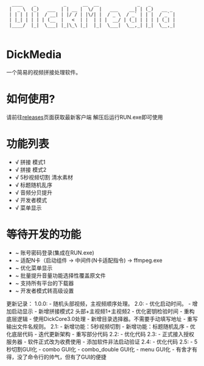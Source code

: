 <code>
  ____    _          _      __  __              _   _         
 |  _ \  (_)   ___  | | __ |  \/  |   ___    __| | (_)   __ _ 
 | | | | | |  / __| | |/ / | |\/| |  / _ \  / _` | | |  / _` |
 | |_| | | | | (__  |   <  | |  | | |  __/ | (_| | | | | (_| |
 |____/  |_|  \___| |_|\_\ |_|  |_|  \___|  \__,_| |_|  \__,_|
                                                              
</code>

# DickMedia
一个简易的视频拼接处理软件。

# 如何使用?
请前往[releases](https://github.com/obentnet/dickmedia-public/releases)页面获取最新客户端
解压后运行RUN.exe即可使用

# 功能列表
* √ 拼接 模式1
* √ 拼接 模式2
* √ 5秒视频切割 清水素材
* √ 标题随机乱序
* √ 音频分贝提升
* √ 开发者模式
* √ 菜单显示

# 等待开发的功能
* ~ 账号密码登录(集成在RUN.exe)
* ~ 适配N卡（启动组件 -> 中间件(N卡适配指令) -> ffmpeg.exe
* ~ 优化菜单显示
* ~ 批量提升音量功能选择性覆盖原文件
* ~ 支持所有平台的下载器
* ~ 开发者模式转高级设置

更新记录：
    1.0.0:
        - 随机头部视频，主视频顺序处理。
    2.0:
        - 优化启动时间。
        - 增加启动显示
        - 新增拼接模式2 头部+主视频1+主视频2
        - 优化密钥检验时间
        - 重构底层逻辑
        - 使用DickCore3.0处理
        - 新增目录选择器。不需要手动填写地址
        - 重写输出文件名规则。
    2.1:
        - 新增功能：5秒视频切割
        - 新增功能：标题随机乱序
        - 优化底层代码
        - 迭代更新架构
        - 重写部分代码
    2.2: 
        - 优化代码
    2.3:
        - 正式接入授权服务器
        - 软件正式改为收费使用
        - 添加软件非法启动验证
    2.4:
        - 优化代码
    2.5:
        - 5秒切割GUI化
        - combo GUI化
        - combo_double GUI化
        - menu GUI化
        - 有舍才有得，没了命令行的帅气，但有了GUI的便捷
        
